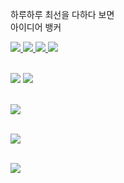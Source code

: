 하루하루 최선을 다하다 보면
 <br>
아이디어 뱅커 <br>

<a href="https://img.shields.io/badge/spring-%236DB33F.svg?style=for-the-badge&logo=spring&logoColor=white">
  <img src="https://img.shields.io/badge/spring-%236DB33F.svg?style=for-the-badge&logo=spring&logoColor=white">
</a>

<a href="https://img.shields.io/badge/java-%23ED8B00.svg?style=for-the-badge&logo=java&logoColor=white">
  <img src="https://img.shields.io/badge/java-%23ED8B00.svg?style=for-the-badge&logo=java&logoColor=white">
</a>
<a href="https://img.shields.io/badge/python-3670A0?style=for-the-badge&logo=python&logoColor=ffdd54">
  <img src="https://img.shields.io/badge/python-3670A0?style=for-the-badge&logo=python&logoColor=ffdd54">
</a>
<a href="https://img.shields.io/badge/mysql-%2300f.svg?style=for-the-badge&logo=mysql&logoColor=white">
  <img src="https://img.shields.io/badge/mysql-%2300f.svg?style=for-the-badge&logo=mysql&logoColor=white">
</a>
<br><br>

<a href="https://space-for-review.tistory.com/"><img src="http://img.shields.io/badge/-Tech%20blog-black?style=flat-square&logo=github&link=/"></a> <a href="mailto:dharana7723@gmail.com"><img src="https://img.shields.io/badge/Gmail-d14836?style=flat-square&logo=Gmail&logoColor=white&link=mailto:dharana7723@gmail.com"></a>
<br><br>

<a href="https://github-readme-stats.vercel.app/api?username=dharana77&show_icons=true">
  <img src="https://github-readme-stats.vercel.app/api?username=dharana77&show_icons=true">
</a>
<br><br>

<a href="https://opgc.me/#/users/dharana77" target="_blank"><img src="https://api.opgc.me/githubs/users/dharana77/tag/?theme=basic" /></a>
<br><br>

<a href="https://solved.ac/adolfd">
  <img src="http://mazassumnida.wtf/api/v2/generate_badge?boj=adolfd" />
</a>
